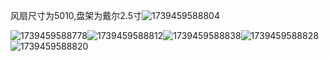 风扇尺寸为5010,盘架为戴尔2.5寸![1739459588804](C:\Users\intel-nuc\Downloads\1739459588804.jpg)

![1739459588778](C:\Users\intel-nuc\Downloads\1739459588778.jpg)![1739459588812](C:\Users\intel-nuc\Downloads\1739459588812.jpg)![1739459588838](C:\Users\intel-nuc\Downloads\1739459588838.jpg)![1739459588828](C:\Users\intel-nuc\Downloads\1739459588828.jpg)![1739459588820](C:\Users\intel-nuc\Downloads\1739459588820.jpg)